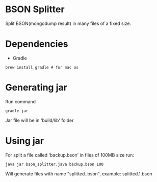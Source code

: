 # BSON Splitter

Split BSON(mongodump result) in many files of a fixed size.

# Dependencies

- Gradle

```
brew install gradle # for mac os
```

# Generating jar

Run command

```
gradle jar
```

Jar file will be in 'build/lib' folder

# Using jar

For split a file called 'backup.bson' in files of 100MB size run:

```
java jar bson_splitter.java backup.bson 100
```

Will generate files with name "splitted.<number>.bson", example: splitted.1.bson
